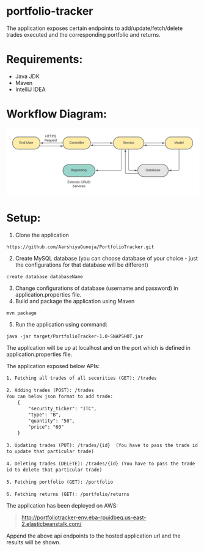 # portfolio-tracker
The application exposes certain endpoints to add/update/fetch/delete trades executed and the corresponding portfolio and returns.

# Requirements:
- Java JDK
- Maven
- IntelliJ IDEA

# Workflow Diagram: 
![workflow](Springboot.png)

# Setup:
1. Clone the application
```
https://github.com/AarshiyaGuneja/PortfolioTracker.git
```
2. Create MySQL database (you can choose database of your choice - just the configurations for that database will be different)
```
create database databaseName
```
3. Change configurations of database (username and password) in application.properties file.
4. Build and package the application using Maven
```
mvn package
```
5. Run the application using command: 
```
java -jar target/PortfolioTracker-1.0-SNAPSHOT.jar 
```

The application will be up at localhost and on the port which is defined in application.properties file.

The application exposed below APIs:
```
1. Fetching all trades of all securities (GET): /trades 

2. Adding trades (POST): /trades 
You can below json format to add trade: 
    {
        "security_ticker": "ITC",
        "type": "B",
        "quantity": "50",
        "price": "60"
    }
    
3. Updating trades (PUT): /trades/{id}  (You have to pass the trade id to update that particular trade)

4. Deleting trades (DELETE): /trades/{id} (You have to pass the trade id to delete that particular trade)

5. Fetching portfolio (GET): /portfolio

6. Fetching returns (GET): /portfolio/returns
```
The application has been deployed on AWS:
> http://portfoliotracker-env.eba-rpuidbeq.us-east-2.elasticbeanstalk.com/
 
Append the above api endpoints to the hosted application url and the results will be shown.
